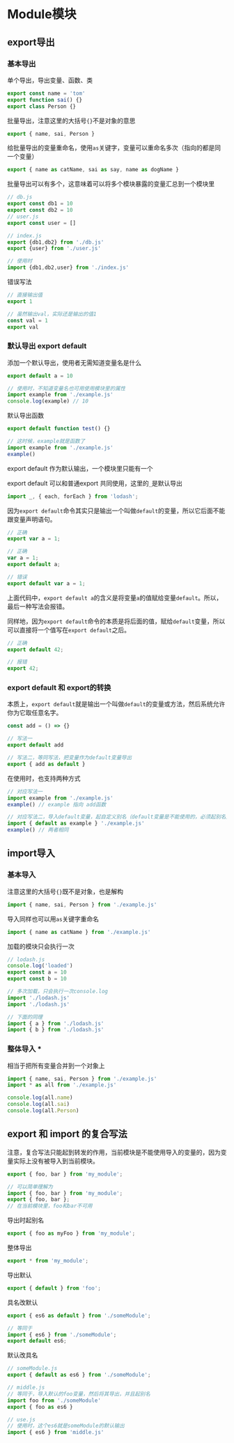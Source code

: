 # Module模块

## export导出

### 基本导出

单个导出，导出变量、函数、类

```javascript
export const name = 'tom'
export function sai() {}
export class Person {}
```

批量导出，注意这里的大括号`{}`不是对象的意思

```javascript
export { name, sai, Person }
```

给批量导出的变量重命名，使用`as`关键字，变量可以重命名多次（指向的都是同一个变量）

```js
export { name as catName, sai as say, name as dogName }
```

批量导出可以有多个，这意味着可以将多个模块暴露的变量汇总到一个模块里

```js
// db.js
export const db1 = 10
export const db2 = 10
// user.js
export const user = []

// index.js
export {db1,db2} from './db.js'
export {user} from './user.js'

// 使用时
import {db1,db2,user} from './index.js'
```



错误写法

```js
// 直接输出值
export 1

// 虽然输出val，实际还是输出的值1
const val = 1
export val
```



### 默认导出 export default

添加一个默认导出，使用者无需知道变量名是什么

```js
export default a = 10

// 使用时，不知道变量名也可用使用模块里的属性
import example from './example.js'
console.log(example) // 10
```

默认导出函数

```js
export default function test() {}

// 这时候，example就是函数了
import example from './example.js'
example()
```

export default 作为默认输出，一个模块里只能有一个

export default 可以和普通export 共同使用，这里的`_`是默认导出

```js
import _, { each, forEach } from 'lodash';
```



因为`export default`命令其实只是输出一个叫做`default`的变量，所以它后面不能跟变量声明语句。

```js
// 正确
export var a = 1;

// 正确
var a = 1;
export default a;

// 错误
export default var a = 1;
```

上面代码中，`export default a`的含义是将变量`a`的值赋给变量`default`。所以，最后一种写法会报错。

同样地，因为`export default`命令的本质是将后面的值，赋给`default`变量，所以可以直接将一个值写在`export default`之后。

```js
// 正确
export default 42;

// 报错
export 42;
```



### export default 和 export的转换

本质上，`export default`就是输出一个叫做`default`的变量或方法，然后系统允许你为它取任意名字。

```js
const add = () => {}

// 写法一
export default add

// 写法二，等同写法，把变量作为default变量导出
export { add as default }
```

在使用时，也支持两种方式

```js
// 对应写法一
import example from './example.js'
example() // example 指向 add函数

// 对应写法二，导入default变量，起自定义别名（default变量是不能使用的，必须起别名）
import { default as example } './example.js'
example() // 两者相同
```



## import导入

### 基本导入

注意这里的大括号`{}`既不是对象，也是解构

```js
import { name, sai, Person } from './example.js'
```

导入同样也可以用`as`关键字重命名

```js
import { name as catName } from './example.js'
```

加载的模块只会执行一次

```js
// lodash.js
console.log('loaded')
export const a = 10
export const b = 10

// 多次加载，只会执行一次console.log
import './lodash.js'
import './lodash.js'

// 下面的同理
import { a } from './lodash.js'
import { b } from './lodash.js'
```

### 整体导入 *

相当于把所有变量合并到一个对象上

```js
import { name, sai, Person } from './example.js'
import * as all from './example.js'

console.log(all.name)
console.log(all.sai)
console.log(all.Person)
```



## export 和 import 的复合写法

注意，复合写法只能起到转发的作用，当前模块是不能使用导入的变量的，因为变量实际上没有被导入到当前模块。

```js
export { foo, bar } from 'my_module';

// 可以简单理解为
import { foo, bar } from 'my_module';
export { foo, bar };
// 在当前模块里，foo和bar不可用
```

导出时起别名

```js
export { foo as myFoo } from 'my_module';
```

整体导出

```js
export * from 'my_module';
```

导出默认

```js
export { default } from 'foo';
```

具名改默认

```js
export { es6 as default } from './someModule';

// 等同于
import { es6 } from './someModule';
export default es6;
```

默认改具名

```js
// someModule.js
export { default as es6 } from './someModule';

// middle.js
// 等同于，导入默认的foo变量，然后将其导出，并且起别名
import foo from './someModule'
export { foo as es6 }

// use.js
// 使用时，这个es6就是someModule的默认输出
import { es6 } from 'middle.js'
```

